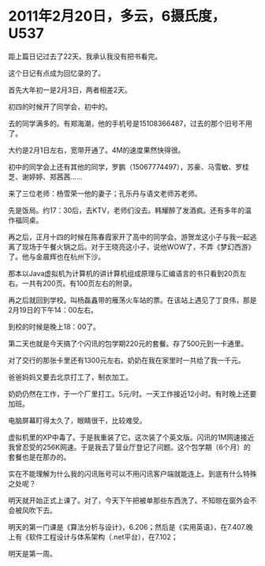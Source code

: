 # 2011年2月20日，多云，6摄氏度，U537

距上篇日记过去了22天。我承认我没有把书看完。

这个日记有点成为回忆录的了。

首先大年初一是2月3日，两者相差2天。

初四的时候开了同学会，初中的。

去的同学满多的。有郑海潮，他的手机号是15108366487，过去的那个旧号不用了。

大约是2月1日左右，宽带开通了。4M的速度果然快得很。

初中的同学会上还有其他的同学，罗鹏（15067774497），苏豪、马雪敏、罗桂芝、谢婷婷、郑茜茜……

来了三位老师：杨雪荣一他的妻子；孔乐丹与语文老师苏老师。

先是饭局。约17：30后，去KTV，老师们没去。韩耀醉了发酒疯。还有多年的温作福同桌。

再之后，正月十四的时候在陈春霞家开了高中的同学会。游贺龙这小子与我一起逃离了现场于午餐火锅之后。对于王晓亮这小子，说他WOW了，不弄《梦幻西游》了。他与金晨辉也在杭州下沙。

那本以Java虚拟机为计算机的讲计算机组成原理与汇编语言的书只看到20页左右。一共有200页。有100页左右的附录。

再之后就回到学校。叫杨磊鑫带的雁荡火车站的票。在该站上遇见了丁良伟，那是2月19日的下午14：00左右。

到校的时候是晚上18：00了。

第二天也就是今天搞了个闪讯的包学期220元的套餐。存了500元到一卡通里。

对了交行的那张卡里还有1300元左右。奶奶在我在家里时一共给了我一千元。

爸爸妈妈又要去北京打工了，制衣加工。

奶奶仍然在工作，于一个厂里打工。5元/时。一天工作接近12小时。有时晚上还要加班。

电脑屏幕盯得太久了，眼睛很干，比较难受。

虚拟机里的XP中毒了。于是我重装了它。这次装了个英文版。闪讯的1M网速接近我曾忍受的256K网速。于是我去了营业厅登记了问题。这个包学期（6个月）的套餐也是在那办的。

实在不能理解为什么我的闪讯账号可以不用闪讯客户端就能连上。到底有什么特殊之处呢？

明天就开始正式上课了。对了，今天下午把被单那些东西洗了。不知晾在窗外会不会被风吹下去。

明天的第一门课是《算法分析与设计》，6.206；然后是《实用英语》，在7.407.晚上有《软件工程设计与体系架构（.net平台），在7.102；

明天是第一周。
